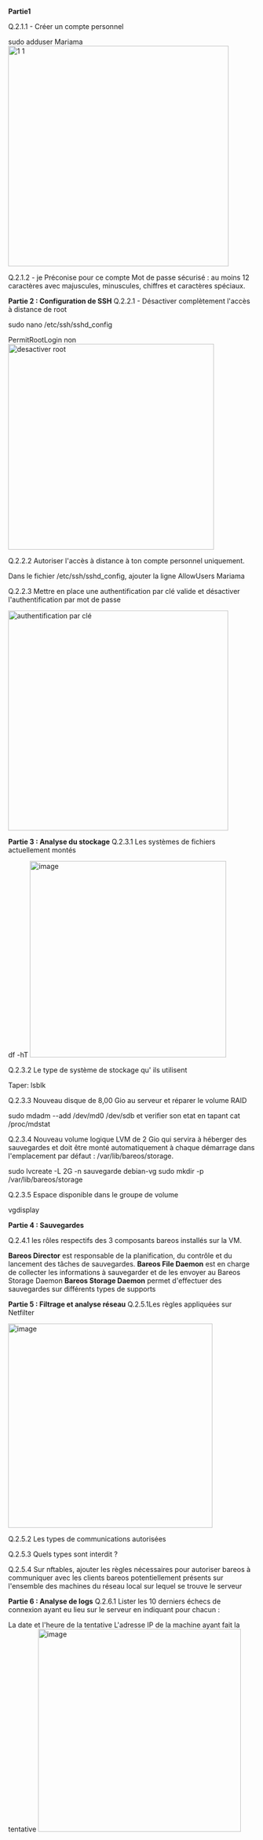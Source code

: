 **Partie1**

Q.2.1.1 - Créer un compte personnel

sudo adduser Mariama
<img width="449" alt="1 1" src="https://github.com/user-attachments/assets/a6b212b2-6e56-4238-bb50-ee54ab46d8af" />


Q.2.1.2 - je  Préconise pour ce compte
Mot de passe sécurisé : au moins 12 caractères avec majuscules, minuscules, chiffres et caractères spéciaux.

**Partie 2 : Configuration de SSH**
Q.2.2.1 - Désactiver complètement l'accès à distance de root



sudo nano /etc/ssh/sshd_config

PermitRootLogin non
<img width="419" alt="desactiver root" src="https://github.com/user-attachments/assets/a017c4de-a168-4314-bcf2-97f957c0bacd" />

Q.2.2.2 Autoriser l'accès à distance à ton compte personnel uniquement.

Dans le fichier /etc/ssh/sshd_config, ajouter la ligne AllowUsers Mariama

Q.2.2.3 Mettre en place une authentification par clé valide et désactiver l'authentification par mot de passe

<img width="448" alt="authentification par clé" src="https://github.com/user-attachments/assets/db920ffb-3c4b-4a9b-85af-c20ea0d7aa2f" />

**Partie 3 : Analyse du stockage**
Q.2.3.1 Les systèmes de fichiers actuellement montés 

df -hT
<img width="400" alt="image" src="https://github.com/user-attachments/assets/e8e476e8-4e42-4e6a-bd8f-d11438cfb834" />



Q.2.3.2 Le type de système de stockage qu' ils utilisent 
  
  Taper: lsblk 


Q.2.3.3  Nouveau disque de 8,00 Gio au serveur et réparer le volume RAID
 
 sudo mdadm --add /dev/md0 /dev/sdb et verifier son etat en tapant cat /proc/mdstat



Q.2.3.4 Nouveau volume logique LVM de 2 Gio qui servira à héberger des sauvegardes et  doit être monté automatiquement à chaque démarrage dans l'emplacement par défaut : /var/lib/bareos/storage.

sudo lvcreate -L 2G -n sauvegarde debian-vg
sudo mkdir -p /var/lib/bareos/storage


Q.2.3.5 Espace disponible  dans le groupe de volume 

vgdisplay

**Partie 4 : Sauvegardes**


Q.2.4.1  les rôles respectifs des 3 composants bareos installés sur la VM.


**Bareos Director**  est responsable de la planification, du contrôle et du lancement des tâches de sauvegardes. 
**Bareos File Daemon** est en charge de collecter les informations à sauvegarder et de les envoyer au Bareos Storage Daemon
**Bareos Storage Daemon** permet d'effectuer des sauvegardes sur différents types de supports 

**Partie 5 : Filtrage et analyse réseau**
Q.2.5.1Les règles appliquées sur Netfilter 

<img width="416" alt="image" src="https://github.com/user-attachments/assets/f463de58-7174-48d1-b721-ed77cee3ffc8" />


Q.2.5.2 Les types de communications  autorisées 

Q.2.5.3 Quels types sont interdit ?

Q.2.5.4 Sur nftables, ajouter les règles nécessaires pour autoriser bareos à communiquer avec les clients bareos potentiellement présents sur l'ensemble des machines du réseau local sur lequel se trouve le serveur


**Partie 6 : Analyse de logs**
Q.2.6.1 Lister les 10 derniers échecs de connexion ayant eu lieu sur le serveur en indiquant pour chacun :

La date et l'heure de la tentative
L'adresse IP de la machine ayant fait la tentative
<img width="413" alt="image" src="https://github.com/user-attachments/assets/a12ea941-b1a7-407c-ad88-6c019c23e9d0" />


